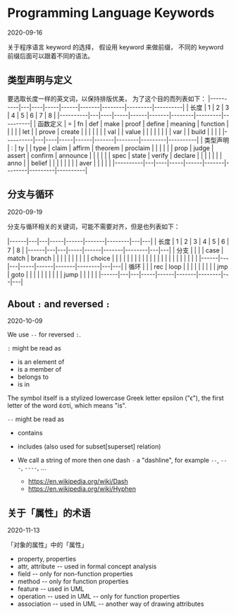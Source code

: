 # Programming Language Keywords

2020-09-16

关于程序语言 keyword 的选择，
假设用 keyword 来做前缀，
不同的 keyword 前缀后面可以跟着不同的语法。

## 类型声明与定义

要选取长度一样的英文词，以保持排版优美，
为了这个目的而列表如下：
|----------|---|----|-----|------|-------|--------|---------|----------|
| 长度     | 1 | 2  | 3   | 4    | 5     | 6      | 7       | 8        |
|----------|---|----|-----|------|-------|--------|---------|----------|
| 函数定义 | = | fn | def | make | proof | define | meaning | function |
|          |   |    | let |      | prove | create |         |          |
|          |   |    | val |      | value |        |         |          |
|          |   |    | var |      | build |        |         |          |
|----------|---|----|-----|------|-------|--------|---------|----------|
| 类型声明 | : | ty |     | type | claim | affirm | theorem | proclaim |
|          |   |    |     | prop | judge | assert | confirm | announce |
|          |   |    |     | spec | state | verify | declare |          |
|          |   |    |     | anno |       | belief |         |          |
|          |   |    |     | aver |       |        |         |          |
|----------|---|----|-----|------|-------|--------|---------|----------|

## 分支与循环

2020-09-19

分支与循环相关的关键词，可能不需要对齐，但是也列表如下：

|------|---|---|-----|------|-------|--------|---|---|
| 长度 | 1 | 2 | 3   | 4    | 5     | 6      | 7 | 8 |
|------|---|---|-----|------|-------|--------|---|---|
| 分支 |   |   |     | case | match | branch |   |   |
|      |   |   |     |      |       | choice |   |   |
|      |   |   |     |      |       |        |   |   |
|      |   |   |     |      |       |        |   |   |
|------|---|---|-----|------|-------|--------|---|---|
| 循环 |   |   | rec | loop |       |        |   |   |
|      |   |   | jmp | goto |       |        |   |   |
|      |   |   |     | jump |       |        |   |   |
|------|---|---|-----|------|-------|--------|---|---|

## About `:` and reversed `:`

2020-10-09

We use `--` for reversed `:`.

`:` might be read as
- is an element of
- is a member of
- belongs to
- is in

The symbol itself is a stylized lowercase Greek letter epsilon ("ϵ"),
the first letter of the word ἐστί, which means "is".

`--` might be read as
- contains
- includes (also used for subset[superset] relation)

- We call a string of more then one dash `-` a "dashline",
  for example `--`, `---`, `----`, ...
  - https://en.wikipedia.org/wiki/Dash
  - https://en.wikipedia.org/wiki/Hyphen

## 关于「属性」的术语

2020-11-13

「对象的属性」中的「属性」

- property, properties
- attr, attribute -- used in formal concept analysis
- field -- only for non-function properties
- method -- only for function properties
- feature -- used in UML
- operation -- used in UML -- only for function properties
- association -- used in UML -- another way of drawing attributes
